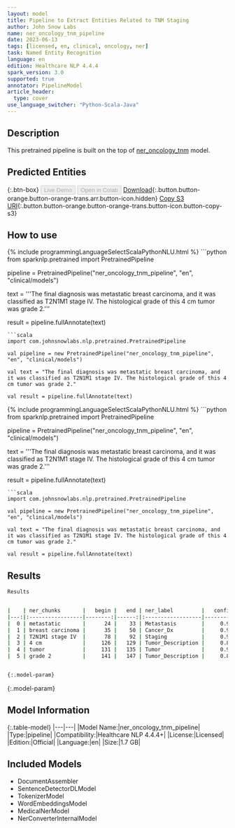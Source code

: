 ```yaml
---
layout: model
title: Pipeline to Extract Entities Related to TNM Staging
author: John Snow Labs
name: ner_oncology_tnm_pipeline
date: 2023-06-13
tags: [licensed, en, clinical, oncology, ner]
task: Named Entity Recognition
language: en
edition: Healthcare NLP 4.4.4
spark_version: 3.0
supported: true
annotator: PipelineModel
article_header:
  type: cover
use_language_switcher: "Python-Scala-Java"
---
```


## Description

This pretrained pipeline is built on the top of [ner_oncology_tnm](https://nlp.johnsnowlabs.com/2022/11/24/ner_oncology_tnm_en.html) model.

## Predicted Entities



{:.btn-box}
<button class="button button-orange" disabled>Live Demo</button>
<button class="button button-orange" disabled>Open in Colab</button>
[Download](https://s3.amazonaws.com/auxdata.johnsnowlabs.com/clinical/models/ner_oncology_tnm_pipeline_en_4.4.4_3.0_1686656443444.zip){:.button.button-orange.button-orange-trans.arr.button-icon.hidden}
[Copy S3 URI](s3://auxdata.johnsnowlabs.com/clinical/models/ner_oncology_tnm_pipeline_en_4.4.4_3.0_1686656443444.zip){:.button.button-orange.button-orange-trans.button-icon.button-copy-s3}

## How to use

<div class="tabs-box" markdown="1">
{% include programmingLanguageSelectScalaPythonNLU.html %}
```python
from sparknlp.pretrained import PretrainedPipeline

pipeline = PretrainedPipeline("ner_oncology_tnm_pipeline", "en", "clinical/models")

text = '''The final diagnosis was metastatic breast carcinoma, and it was classified as T2N1M1 stage IV. The histological grade of this 4 cm tumor was grade 2.'''

result = pipeline.fullAnnotate(text)
```
```scala
import com.johnsnowlabs.nlp.pretrained.PretrainedPipeline

val pipeline = new PretrainedPipeline("ner_oncology_tnm_pipeline", "en", "clinical/models")

val text = "The final diagnosis was metastatic breast carcinoma, and it was classified as T2N1M1 stage IV. The histological grade of this 4 cm tumor was grade 2."

val result = pipeline.fullAnnotate(text)
```
</div>

<div class="tabs-box" markdown="1">
{% include programmingLanguageSelectScalaPythonNLU.html %}
```python
from sparknlp.pretrained import PretrainedPipeline

pipeline = PretrainedPipeline("ner_oncology_tnm_pipeline", "en", "clinical/models")

text = '''The final diagnosis was metastatic breast carcinoma, and it was classified as T2N1M1 stage IV. The histological grade of this 4 cm tumor was grade 2.'''

result = pipeline.fullAnnotate(text)
```
```scala
import com.johnsnowlabs.nlp.pretrained.PretrainedPipeline

val pipeline = new PretrainedPipeline("ner_oncology_tnm_pipeline", "en", "clinical/models")

val text = "The final diagnosis was metastatic breast carcinoma, and it was classified as T2N1M1 stage IV. The histological grade of this 4 cm tumor was grade 2."

val result = pipeline.fullAnnotate(text)
```
</div>

## Results

```bash
Results


|    | ner_chunks       |   begin |   end | ner_label         |   confidence |
|---:|:-----------------|--------:|------:|:------------------|-------------:|
|  0 | metastatic       |      24 |    33 | Metastasis        |     0.9999   |
|  1 | breast carcinoma |      35 |    50 | Cancer_Dx         |     0.9972   |
|  2 | T2N1M1 stage IV  |      78 |    92 | Staging           |     0.905267 |
|  3 | 4 cm             |     126 |   129 | Tumor_Description |     0.85105  |
|  4 | tumor            |     131 |   135 | Tumor             |     0.9926   |
|  5 | grade 2          |     141 |   147 | Tumor_Description |     0.89705  |


{:.model-param}
```

{:.model-param}
## Model Information

{:.table-model}
|---|---|
|Model Name:|ner_oncology_tnm_pipeline|
|Type:|pipeline|
|Compatibility:|Healthcare NLP 4.4.4+|
|License:|Licensed|
|Edition:|Official|
|Language:|en|
|Size:|1.7 GB|

## Included Models

- DocumentAssembler
- SentenceDetectorDLModel
- TokenizerModel
- WordEmbeddingsModel
- MedicalNerModel
- NerConverterInternalModel